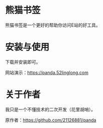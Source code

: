 # 熊猫书签
熊猫书签是一个更好的帮助你访问E站的好工具。



# 安装与使用
下载并安装即可。

网站演示：https://panda.52linglong.com



# 关于作者
我只是一个不懂技术的二次开发（花里胡哨）。

原作者：https://github.com/21126881/panda
